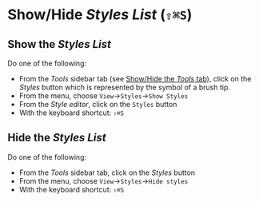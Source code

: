 
# Show/Hide _Styles List_ (`⇧⌘S`)

## Show the _Styles List_

Do one of the following:

- From the _Tools_ sidebar tab (see [Show/Hide the _Tools_ tab](#showHideTools)), click on the _Styles_ button which is represented by the symbol of a brush tip.
- From the menu, choose `View`→`Styles`→`Show Styles`
- From the _Style editor_, click on the `Styles` button
- With the keyboard shortcut: `⇧⌘S`

## Hide the _Styles List_

Do one of the following:

- From the _Tools_ sidebar tab, click on the _Styles_ button
- From the menu, choose `View`→`Styles`→`Hide styles`
- With the keyboard shortcut: `⇧⌘S`